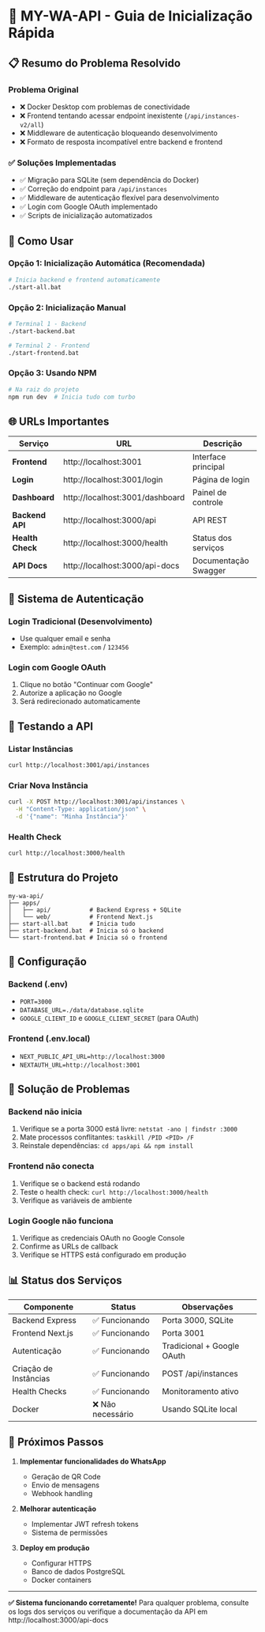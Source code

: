 # 🚀 MY-WA-API - Guia de Inicialização Rápida

## 📋 Resumo do Problema Resolvido

### Problema Original
- ❌ Docker Desktop com problemas de conectividade
- ❌ Frontend tentando acessar endpoint inexistente (`/api/instances-v2/all`)
- ❌ Middleware de autenticação bloqueando desenvolvimento
- ❌ Formato de resposta incompatível entre backend e frontend

### ✅ Soluções Implementadas
- ✅ Migração para SQLite (sem dependência do Docker)
- ✅ Correção do endpoint para `/api/instances`
- ✅ Middleware de autenticação flexível para desenvolvimento
- ✅ Login com Google OAuth implementado
- ✅ Scripts de inicialização automatizados

## 🎯 Como Usar

### Opção 1: Inicialização Automática (Recomendada)
```bash
# Inicia backend e frontend automaticamente
./start-all.bat
```

### Opção 2: Inicialização Manual
```bash
# Terminal 1 - Backend
./start-backend.bat

# Terminal 2 - Frontend
./start-frontend.bat
```

### Opção 3: Usando NPM
```bash
# Na raiz do projeto
npm run dev  # Inicia tudo com turbo
```

## 🌐 URLs Importantes

| Serviço | URL | Descrição |
|---------|-----|-----------|
| **Frontend** | http://localhost:3001 | Interface principal |
| **Login** | http://localhost:3001/login | Página de login |
| **Dashboard** | http://localhost:3001/dashboard | Painel de controle |
| **Backend API** | http://localhost:3000/api | API REST |
| **Health Check** | http://localhost:3000/health | Status dos serviços |
| **API Docs** | http://localhost:3000/api-docs | Documentação Swagger |

## 🔐 Sistema de Autenticação

### Login Tradicional (Desenvolvimento)
- Use qualquer email e senha
- Exemplo: `admin@test.com` / `123456`

### Login com Google OAuth
1. Clique no botão "Continuar com Google"
2. Autorize a aplicação no Google
3. Será redirecionado automaticamente

## 🧪 Testando a API

### Listar Instâncias
```bash
curl http://localhost:3001/api/instances
```

### Criar Nova Instância
```bash
curl -X POST http://localhost:3001/api/instances \
  -H "Content-Type: application/json" \
  -d '{"name": "Minha Instância"}'
```

### Health Check
```bash
curl http://localhost:3000/health
```

## 📁 Estrutura do Projeto

```
my-wa-api/
├── apps/
│   ├── api/           # Backend Express + SQLite
│   └── web/           # Frontend Next.js
├── start-all.bat      # Inicia tudo
├── start-backend.bat  # Inicia só o backend
└── start-frontend.bat # Inicia só o frontend
```

## 🔧 Configuração

### Backend (.env)
- `PORT=3000`
- `DATABASE_URL=./data/database.sqlite`
- `GOOGLE_CLIENT_ID` e `GOOGLE_CLIENT_SECRET` (para OAuth)

### Frontend (.env.local)
- `NEXT_PUBLIC_API_URL=http://localhost:3000`
- `NEXTAUTH_URL=http://localhost:3001`

## 🐛 Solução de Problemas

### Backend não inicia
1. Verifique se a porta 3000 está livre: `netstat -ano | findstr :3000`
2. Mate processos conflitantes: `taskkill /PID <PID> /F`
3. Reinstale dependências: `cd apps/api && npm install`

### Frontend não conecta
1. Verifique se o backend está rodando
2. Teste o health check: `curl http://localhost:3000/health`
3. Verifique as variáveis de ambiente

### Login Google não funciona
1. Verifique as credenciais OAuth no Google Console
2. Confirme as URLs de callback
3. Verifique se HTTPS está configurado em produção

## 📊 Status dos Serviços

| Componente | Status | Observações |
|------------|--------|-------------|
| Backend Express | ✅ Funcionando | Porta 3000, SQLite |
| Frontend Next.js | ✅ Funcionando | Porta 3001 |
| Autenticação | ✅ Funcionando | Tradicional + Google OAuth |
| Criação de Instâncias | ✅ Funcionando | POST /api/instances |
| Health Checks | ✅ Funcionando | Monitoramento ativo |
| Docker | ❌ Não necessário | Usando SQLite local |

## 🎉 Próximos Passos

1. **Implementar funcionalidades do WhatsApp**
   - Geração de QR Code
   - Envio de mensagens
   - Webhook handling

2. **Melhorar autenticação**
   - Implementar JWT refresh tokens
   - Sistema de permissões

3. **Deploy em produção**
   - Configurar HTTPS
   - Banco de dados PostgreSQL
   - Docker containers

---

**✅ Sistema funcionando corretamente!** 
Para qualquer problema, consulte os logs dos serviços ou verifique a documentação da API em http://localhost:3000/api-docs
